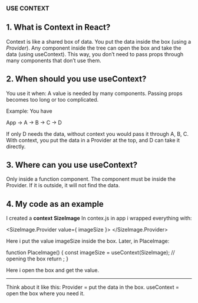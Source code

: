 ### USE CONTEXT 

## 1. What is Context in React?


Context is like a shared box of data.
You put the data inside the box (using a *Provider*).
Any component inside the tree can open the box and take the data (using useContext).
This way, you don’t need to pass props through many components that don’t use them.

## 2. When should you use useContext?


You use it when:
A value is needed by many components.
Passing props becomes too long or too complicated.

Example:
You have 

App → A → B → C → D


If only D needs the data, without context you would pass it through A, B, C.
With context, you put the data in a Provider at the top, and D can take it directly.

## 3. Where can you use useContext?


Only inside a function component.
The component must be inside the Provider.
If it is outside, it will not find the data.

## 4. My code as an example


I created a **context SizeImage**
In contex.js
in app i wrapped everything with:

<SizeImage.Provider value={ imageSize }>
  <List />
</SizeImage.Provider>


Here i put the value imageSize inside the box.
Later, in PlaceImage:

function PlaceImage() {
  const  imageSize  = useContext(SizeImage); // opening the box
  return <img width={imageSize} height={imageSize} />;
}

Here i open the box and get the value.

---
 Think about it like this:
Provider = put the data in the box.
useContext = open the box where you need it.
